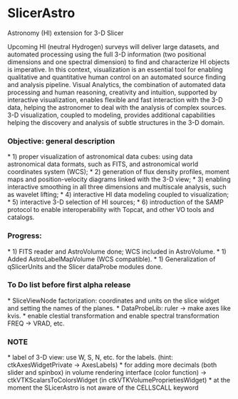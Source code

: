 # SlicerAstro
Astronomy (HI) extension for 3-D Slicer

Upcoming HI (neutral Hydrogen) surveys will deliver large datasets, and automated processing using the full 3-D information (two positional dimensions and one spectral dimension) to find and characterize HI objects is imperative. In this context, visualization is an essential tool for enabling qualitative and quantitative human control on an automated source finding and analysis pipeline. Visual Analytics, the combination of automated data processing and human reasoning, creativity and intuition, supported by interactive visualization, enables flexible and fast interaction with the 3-D data, helping the astronomer to deal with the analysis of complex sources. 3-D visualization, coupled to modeling, provides additional capabilities helping the discovery and analysis of subtle structures in the 3-D domain.

<h3> Objective: general description</h3>
* 1) proper visualization of astronomical data cubes: using data astronomical data formats, such as FITS, and astronomical world coordinates system (WCS);
* 2) generation of flux density profiles, moment maps and position-velocity diagrams linked with the 3-D view;
* 3) enabling interactive smoothing in all three dimensions and multiscale analysis, such as wavelet lifting;
* 4) interactive HI data modeling coupled to visualization;
* 5) interactive 3-D selection of HI sources;
* 6) introduction of the SAMP protocol to enable interoperability with Topcat, and other VO tools and catalogs.
</div>

<h3> Progress:  </h3>
* 1) FITS reader and AstroVolume done; WCS included in AstroVolume.
* 1) Added AstroLabelMapVolume (WCS compatible).
* 1) Generalization of qSlicerUnits and the Slicer dataProbe modules done.
</div>

<h3> To Do list before first alpha release  </h3>
* SliceViewNode factorization: coordinates and units on the slice widget and setting the names of the planes.
* DataProbeLib: ruler -> make axes like kvis.
* enable clestial transformation and enable spectral transformation FREQ -> VRAD, etc.
</div>

<h3> NOTE  </h3>
* label of 3-D view:  use W, S, N, etc. for the labels. (hint: ctkAxesWidgetPrivate -> AxesLabels)
* for adding more decimals (both slider and spinbox) in volume rendering interface (color function) -> ctkVTKScalarsToColorsWidget (in ctkVTKVolumeProprietiesWidget)
* at the moment the SLicerAstro is not aware of the CELLSCALL keyword
</div>


